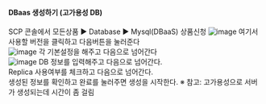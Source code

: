 #### DBaas 생성하기 (고가용성 DB)

SCP 콘솔에서 모든상품 ▶ Database ▶ Mysql(DBaaS) 상품신청
![image](https://github.com/scp-cloudacademy/ce-advanced/assets/147478897/b233d3ad-39f1-4073-9ccb-615fc017dbdb)
여기서 사용할 버전을 클릭하고 다음버튼을 눌러준다</br>
![image](https://github.com/scp-cloudacademy/ce-advanced/assets/147478897/2069a248-6eb6-433a-9642-112c26161186)
각 기본설정을 해주고 다음으로 넘어간다 </br>
![image](https://github.com/scp-cloudacademy/ce-advanced/assets/147478897/5d933de5-543f-4e8c-9db5-387d153f727b)
DB 정보를 입력해주고 다음으로 넘어간다. </br>
Replica 사용여부를 체크하고 다음으로 넘어간다. </br>
생성된 정보를 확인하고 완료를 눌러주면 생성을 시작한다. 
※ 참고: 고가용성으로 서버가 생성되는데 시간이 좀 걸림

